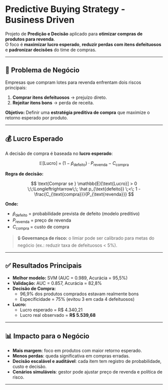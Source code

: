 # Predictive Buying Strategy - Business Driven

Projeto de **Predição e Decisão** aplicado para **otimizar compras de produtos para revenda**.  
O foco é **maximizar lucro esperado**, **reduzir perdas com itens defeituosos** e **padronizar decisões** do time de compras.

---

## 🎯 Problema de Negócio
Empresas que compram lotes para revenda enfrentam dois riscos principais:
1. **Comprar itens defeituosos** → prejuízo direto.  
2. **Rejeitar itens bons** → perda de receita.  

**Objetivo:** Definir uma **estratégia preditiva de compra** que maximize o retorno esperado por produto.

---

## 💰 Lucro Esperado

A decisão de compra é baseada no **lucro esperado**:

$$
\mathbb{E}[\text{Lucro}] \;=\; (1 - \hat p_{\text{defeito}})\cdot P_{\text{revenda}} \;-\; C_{\text{compra}}
$$

**Regra de decisão:**

$$
\text{Comprar se } \mathbb{E}[\text{Lucro}] > 0 
\;\;\Longleftrightarrow\;\;
\hat p_{\text{defeito}} \;<\; 1 - \frac{C_{\text{compra}}}{P_{\text{revenda}}}
$$

**Onde:**
- $\hat p_{\text{defeito}}$ = probabilidade prevista de defeito (modelo preditivo)  
- $P_{\text{revenda}}$ = preço de revenda  
- $C_{\text{compra}}$ = custo de compra  

> 🔒 **Governança de risco:** o limiar pode ser calibrado para metas do negócio (ex.: reduzir taxa de defeituosos < 5%).

---

## ✅ Resultados Principais

- **Melhor modelo:** SVM (AUC = 0.989, Acurácia = 95,5%)  
- **Validação:** AUC = 0.857, Acurácia = 82,8%  
- **Decisão de Compra:**  
  - 96,9% dos produtos comprados estavam realmente bons  
  - Especificidade = 75% (evitou 3 em cada 4 defeituosos)  
- **Lucro:**  
  - Lucro esperado = R$ 4.340,21  
  - Lucro real observado = **R$ 5.539,68**

---

## 📊 Impacto para o Negócio
- **Mais margem**: foco em produtos com maior retorno esperado.  
- **Menos perdas**: queda significativa em compras erradas.  
- **Decisão escalável e auditável**: cada item tem registro de probabilidade, custo e decisão.  
- **Cenários simuláveis**: gestor pode ajustar preço de revenda e política de risco.  

---


